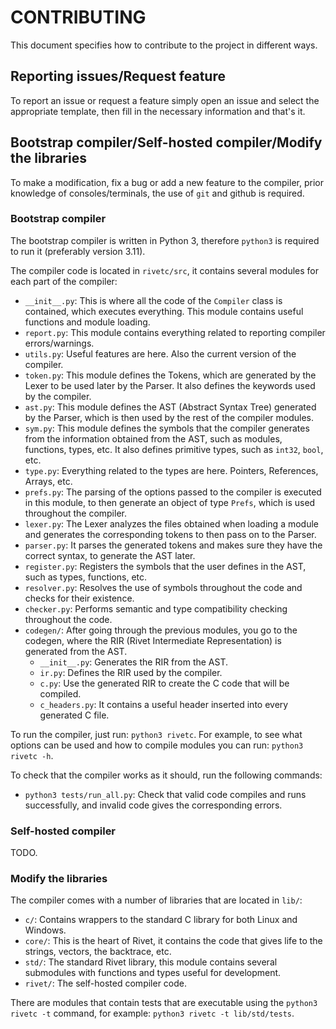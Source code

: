 # CONTRIBUTING

This document specifies how to contribute to the project in different ways.

## Reporting issues/Request feature

To report an issue or request a feature simply open an issue and select the 
appropriate template, then fill in the necessary information and that's it.

## Bootstrap compiler/Self-hosted compiler/Modify the libraries

To make a modification, fix a bug or add a new feature to the compiler, prior 
knowledge of consoles/terminals, the use of `git` and github is required.

### Bootstrap compiler

The bootstrap compiler is written in Python 3, therefore `python3` is required to 
run it (preferably version 3.11).

The compiler code is located in `rivetc/src`, it contains several modules for each 
part of the compiler:

* `__init__.py`: This is where all the code of the `Compiler` class is contained, 
    which executes everything. This module contains useful functions and module 
    loading.
* `report.py`: This module contains everything related to reporting compiler 
    errors/warnings.
* `utils.py`: Useful features are here. Also the current version of the compiler.
* `token.py`: This module defines the Tokens, which are generated by the Lexer to 
    be used later by the Parser. It also defines the keywords used by the compiler.
* `ast.py`: This module defines the AST (Abstract Syntax Tree) generated by the 
    Parser, which is then used by the rest of the compiler modules.
* `sym.py`: This module defines the symbols that the compiler generates from the 
    information obtained from the AST, such as modules, functions, types, etc.
    It also defines primitive types, such as `int32`, `bool`, etc.
* `type.py`: Everything related to the types are here. Pointers, References, Arrays, 
    etc.
* `prefs.py`: The parsing of the options passed to the compiler is executed in this 
    module, to then generate an object of type `Prefs`, which is used throughout 
    the compiler.
* `lexer.py`: The Lexer analyzes the files obtained when loading a module and generates 
    the corresponding tokens to then pass on to the Parser.
* `parser.py`: It parses the generated tokens and makes sure they have the correct 
    syntax, to generate the AST later.
* `register.py`: Registers the symbols that the user defines in the AST, such as types, 
    functions, etc.
* `resolver.py`: Resolves the use of symbols throughout the code and checks for their 
    existence.
* `checker.py`: Performs semantic and type compatibility checking throughout the code.
* `codegen/`: After going through the previous modules, you go to the codegen, where 
    the RIR (Rivet Intermediate Representation) is generated from the AST.
    * `__init__.py`: Generates the RIR from the AST.
    * `ir.py`: Defines the RIR used by the compiler.
    * `c.py`: Use the generated RIR to create the C code that will be compiled.
    * `c_headers.py`: It contains a useful header inserted into every generated C file.

To run the compiler, just run: `python3 rivetc`. For example, to see what options can 
be used and how to compile modules you can run: `python3 rivetc -h`.

To check that the compiler works as it should, run the following commands:

* `python3 tests/run_all.py`: Check that valid code compiles and runs successfully, 
    and invalid code gives the corresponding errors.

### Self-hosted compiler

TODO.

### Modify the libraries

The compiler comes with a number of libraries that are located in `lib/`:

* `c/`: Contains wrappers to the standard C library for both Linux and Windows.
* `core/`: This is the heart of Rivet, it contains the code that gives life to 
        the strings, vectors, the backtrace, etc.
* `std/`: The standard Rivet library, this module contains several submodules 
        with functions and types useful for development.
* `rivet/`: The self-hosted compiler code.

There are modules that contain tests that are executable using the `python3 rivetc -t` 
command, for example: `python3 rivetc -t lib/std/tests`.
